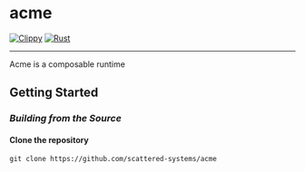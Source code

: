 # acme

[![Clippy](https://github.com/Scattered-Systems/acme/actions/workflows/clippy.yml/badge.svg)](https://github.com/Scattered-Systems/acme/actions/workflows/clippy.yml)
[![Rust](https://github.com/Scattered-Systems/acme/actions/workflows/rust.yml/badge.svg)](https://github.com/Scattered-Systems/acme/actions/workflows/rust.yml)

***

Acme is a composable runtime

## Getting Started

### _Building from the Source_

#### Clone the repository

    git clone https://github.com/scattered-systems/acme
